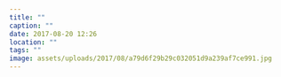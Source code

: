 ```yaml
---
title: ""
caption: ""
date: 2017-08-20 12:26
location: ""
tags: ""
image: assets/uploads/2017/08/a79d6f29b29c032051d9a239af7ce991.jpg
---
```

